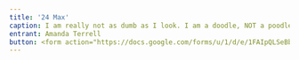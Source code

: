 ```yaml
---
title: '24 Max'
caption: I am really not as dumb as I look. I am a doodle, NOT a poodle, but this groomer insisted on giving me a dumb poodle haircut and a ridiculous blow out. Have pity on me, and my 60% poodle DNA, and vote for me! 
entrant: Amanda Terrell
button: <form action="https://docs.google.com/forms/u/1/d/e/1FAIpQLSeBblQMqbBMeuApn2iPdutPu_wvMXp7h9YlIcRDEgHzWuKEQw/formResponse" method="post"><div class="form-element"></div><span>Votes</span><input type="text" name="entry.278969120" required placeholder="$"></br><span>Email</span><input type="text" name="entry.882766101" required><button type="submit" name="button">Cast Votes</button></form>
---
```

